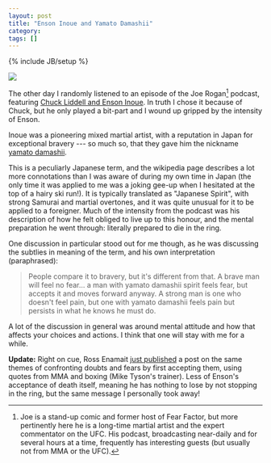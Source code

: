 ```yaml
---
layout: post
title: "Enson Inoue and Yamato Damashii"
category: 
tags: []
---
```

{% include JB/setup %}

<img src="https://lh6.googleusercontent.com/-aYnFvpe1iVE/URonPzhEdeI/AAAAAAAAFSw/06j5F72QF3I/s144/yamato-black.gif">

The other day I randomly listened to an episode of the Joe
Rogan[^fn-rogan] podcast, featuring
[Chuck Liddell and Enson Inoue](http://vimeo.com/57925973).  In truth
I chose it because of Chuck, but he only played a bit-part and I wound
up gripped by the intensity of Enson.

Inoue was a pioneering mixed martial artist, with a reputation in
Japan for exceptional bravery --- so much so, that they gave him the
nickname
[yamato damashii](http://en.wikipedia.org/wiki/Yamato-damashii).

This is a peculiarly Japanese term, and the wikipedia page describes a
lot more connotations than I was aware of during my own time in Japan
(the only time it was applied to me was a joking gee-up when I
hesitated at the top of a hairy ski run!).  It is typically translated
as "Japanese Spirit", with strong Samurai and martial overtones, and
it was quite unusual for it to be applied to a foreigner.  Much of the
intensity from the podcast was his description of how he felt obliged
to live up to this honour, and the mental preparation he went through:
literally prepared to die in the ring.

One discussion in particular stood out for me though, as he was
discussing the subtlies in meaning of the term, and his own
interpretation (paraphrased):

> People compare it to bravery, but it's different from that.  A brave
> man will feel no fear... a man with yamato damashii spirit feels
> fear, but accepts it and moves forward anyway.  A strong man is one
> who doesn't feel pain, but one with yamato damashii feels pain but
> persists in what he knows he must do.

A lot of the discussion in general was around mental attitude and how
that affects your choices and actions.  I think that one will stay
with me for a while.

**Update:** Right on cue, Ross Enamait
[just published](http://rosstraining.com/blog/2013/02/12/chael-sonnen-on-confidence-and-doubt/)
a post on the same themes of confronting doubts and fears by first
accepting them, using quotes from MMA and boxing (Mike Tyson's
trainer).  Less of Enson's acceptance of death itself, meaning he has
nothing to lose by not stopping in the ring, but the same message I
personally took away!

[^fn-rogan]: Joe is a stand-up comic and former host of Fear Factor,
but more pertinently here he is a long-time martial artist and the
expert commentator on the UFC.  His podcast, broadcasting near-daily
and for several hours at a time, frequently has interesting guests
(but usually not from MMA or the UFC).
